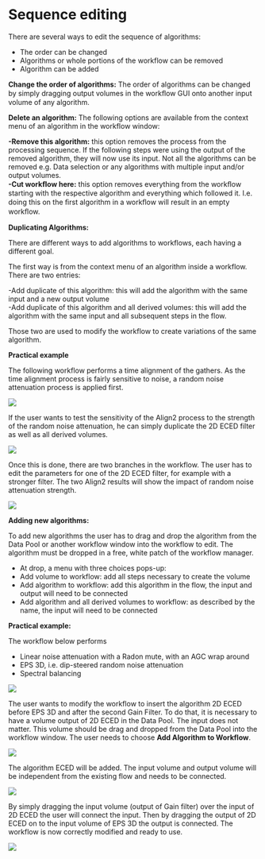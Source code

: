 # Sequence editing

There are several ways to edit the sequence of algorithms:

* The order can be changed
* Algorithms or whole portions of the workflow can be removed
* Algorithm can be added

**Change the order of algorithms:** The order of algorithms can be changed by simply dragging output volumes in the workﬂow GUI onto another input volume of any algorithm.

**Delete an algorithm:** The following options are available from the context menu of an algorithm in the workflow window:

**-Remove this algorithm:** this option removes the process from the processing sequence. If the following steps were using the output of the removed algorithm, they will now use its input. Not all the algorithms can be removed e.g. Data selection or any algorithms with multiple input and/or output volumes.  
**-Cut workﬂow here:** this option removes everything from the workﬂow starting with the respective algorithm and everything which followed it. I.e. doing this on the ﬁrst algorithm in a workﬂow will result in an empty workﬂow.

**Duplicating Algorithms:**

There are different ways to add algorithms to workflows, each having a different goal.

The first way is from the context menu of an algorithm inside a workflow. There are two entries:

-Add duplicate of this algorithm: this will add the algorithm with the same input and a new output volume  
-Add duplicate of this algorithm and all derived volumes: this will add the algorithm with the same input and all subsequent steps in the flow.

Those two are used to modify the workflow to create variations of the same algorithm.

**Practical example**

The following workflow performs a time alignment of the gathers. As the time alignment process is fairly sensitive to noise, a random noise attenuation process is applied first.

![](../../../.gitbook/assets/019_workflow.png)

If the user wants to test the sensitivity of the Align2 process to the strength of the random noise attenuation, he can simply duplicate the 2D ECED filter as well as all derived volumes.

![](../../../.gitbook/assets/020_workflow.png)

Once this is done, there are two branches in the workflow. The user has to edit the parameters for one of the 2D ECED filter, for example with a stronger filter. The two Align2 results will show the impact of random noise attenuation strength.

![](../../../.gitbook/assets/021_workflow.png)

**Adding new algorithms:**

To add new algorithms the user has to drag and drop the algorithm from the Data Pool or another workflow window into the workflow to edit. The algorithm must be dropped in a free, white patch of the workflow manager.

* At drop, a menu with three choices pops-up:
* Add volume to workflow: add all steps necessary to create the volume
* Add algorithm to workflow: add this algorithm in the flow, the input and output will need to be connected
* Add algorithm and all derived volumes to workflow: as described by the name, the input will need to be connected

**Practical example:**

The workflow below performs

* Linear noise attenuation with a Radon mute, with an AGC wrap around
* EPS 3D, i.e. dip-steered random noise attenuation
* Spectral balancing

![](../../../.gitbook/assets/022_workflow.png)

The user wants to modify the workflow to insert the algorithm 2D ECED before EPS 3D and after the second Gain Filter. To do that, it is necessary to have a volume output of 2D ECED in the Data Pool. The input does not matter. This volume should be drag and dropped from the Data Pool into the workflow window. The user needs to choose **Add Algorithm to Workflow**.

![](../../../.gitbook/assets/023_workflow.png)

The algorithm ECED will be added. The input volume and output volume will be independent from the existing flow and needs to be connected.

![](../../../.gitbook/assets/024_workflow.png)

By simply dragging the input volume \(output of Gain filter\) over the input of 2D ECED the user will connect the input. Then by dragging the output of 2D ECED on to the input volume of EPS 3D the output is connected. The workflow is now correctly modified and ready to use.

![](../../../.gitbook/assets/025_workflow.png)

